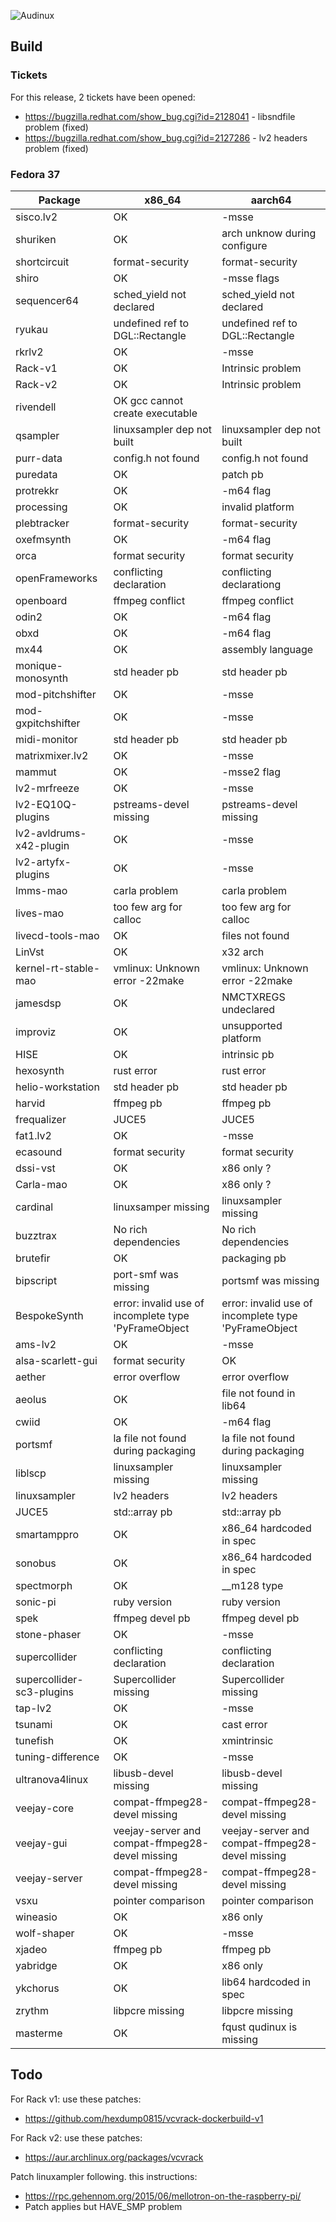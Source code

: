 ![Audinux](../images/AudinuxBanner.png)

## Build

### Tickets

For this release, 2 tickets have been opened:
- https://bugzilla.redhat.com/show_bug.cgi?id=2128041 - libsndfile problem (fixed)
- https://bugzilla.redhat.com/show_bug.cgi?id=2127286 - lv2 headers problem (fixed)

### Fedora 37

Package | x86_64 | aarch64
------- | ------ | -------
sisco.lv2 | OK | -msse
shuriken | OK | arch unknow during configure
shortcircuit | format-security | format-security
shiro | OK | -msse flags
sequencer64 | sched_yield not declared | sched_yield not declared
ryukau | undefined ref to DGL::Rectangle | undefined ref to DGL::Rectangle
rkrlv2 | OK | -msse 
Rack-v1 | OK | Intrinsic problem
Rack-v2 | OK | Intrinsic problem
rivendell | OK  gcc cannot create executable
qsampler | linuxsampler dep not built | linuxsampler dep not built
purr-data | config.h not found |  config.h not found
puredata | OK | patch pb
protrekkr | OK | -m64 flag
processing | OK | invalid platform
plebtracker | format-security | format-security
oxefmsynth | OK | -m64 flag
orca | format security | format security
openFrameworks | conflicting declaration | conflicting declarationg
openboard | ffmpeg conflict | ffmpeg conflict
odin2 | OK | -m64  flag
obxd | OK | -m64 flag
mx44 | OK | assembly language
monique-monosynth | std header pb | std header pb
mod-pitchshifter | OK | -msse
mod-gxpitchshifter | OK | -msse
midi-monitor | std header pb | std header pb
matrixmixer.lv2 | OK | -msse
mammut | OK | -msse2 flag
lv2-mrfreeze | OK | -msse
lv2-EQ10Q-plugins | pstreams-devel missing | pstreams-devel missing
lv2-avldrums-x42-plugin | OK | -msse
lv2-artyfx-plugins | OK | -msse
lmms-mao | carla problem | carla problem
lives-mao | too few arg for calloc | too few arg for calloc
livecd-tools-mao | OK | files not found
LinVst | OK | x32 arch
kernel-rt-stable-mao | vmlinux: Unknown error -22make | vmlinux: Unknown error -22make
jamesdsp | OK | NMCTXREGS undeclared
improviz | OK | unsupported platform
HISE | OK | intrinsic pb
hexosynth | rust error | rust error
helio-workstation | std header pb | std header pb
harvid | ffmpeg pb | ffmpeg pb
frequalizer | JUCE5 | JUCE5
fat1.lv2 | OK | -msse
ecasound | format security | format security
dssi-vst | OK | x86 only ?
Carla-mao | OK | x86 only ?
cardinal | linuxsamper missing | linuxsampler missing
buzztrax | No rich dependencies | No rich dependencies
brutefir | OK | packaging pb
bipscript | port-smf was missing | portsmf was missing
BespokeSynth | error: invalid use of incomplete type 'PyFrameObject | error: invalid use of incomplete type 'PyFrameObject
ams-lv2 | OK | -msse
alsa-scarlett-gui | format security | OK
aether | error overflow | error overflow
aeolus | OK | file not found in lib64
cwiid | OK | -m64 flag
portsmf | la file not found during packaging | la file not found during packaging
liblscp | linuxsampler missing | linuxsampler missing
linuxsampler | lv2 headers | lv2 headers
JUCE5 | std::array pb | std::array pb
smartamppro  | OK | x86_64 hardcoded in spec
sonobus | OK | x86_64 hardcoded in spec
spectmorph | OK | __m128 type
sonic-pi  | ruby version | ruby version
spek | ffmpeg devel pb| ffmpeg devel pb
stone-phaser | OK | -msse
supercollider | conflicting declaration | conflicting declaration
supercollider-sc3-plugins | Supercollider missing | Supercollider missing
tap-lv2 | OK | -msse
tsunami | OK | cast error
tunefish | OK | xmintrinsic
tuning-difference | OK | -msse
ultranova4linux | libusb-devel missing | libusb-devel missing
veejay-core | compat-ffmpeg28-devel missing | compat-ffmpeg28-devel missing
veejay-gui | veejay-server and compat-ffmpeg28-devel missing | veejay-server and compat-ffmpeg28-devel missing
veejay-server | compat-ffmpeg28-devel missing | compat-ffmpeg28-devel missing
vsxu | pointer comparison | pointer comparison
wineasio | OK | x86 only
wolf-shaper | OK | -msse
xjadeo | ffmpeg pb | ffmpeg pb
yabridge | OK | x86 only
ykchorus | OK | lib64 hardcoded in spec
zrythm | libpcre missing | libpcre missing
masterme | OK | fqust qudinux is missing

## Todo

For Rack v1: use these patches:
- https://github.com/hexdump0815/vcvrack-dockerbuild-v1

For Rack v2: use these patches:
- https://aur.archlinux.org/packages/vcvrack

Patch linuxampler following. this instructions:
- https://rpc.gehennom.org/2015/06/mellotron-on-the-raspberry-pi/
- Patch applies but HAVE_SMP problem
